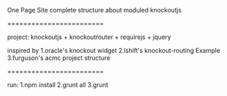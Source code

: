 
One Page Site complete structure about moduled knockoutjs

========================

project: knockoutjs + knockoutrouter + requirejs + jquery

inspired by
1.oracle's knockout widget
2.lshift's knockout-routing Example
3.furguson's acmc project structure


========================

run:
1.npm install
2.grunt all
3.grunt
